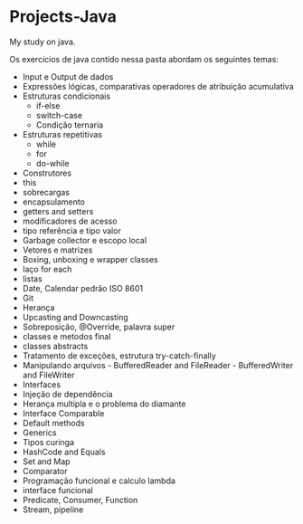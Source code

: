 # Projects-Java
My study on java.


Os exercícios de java contido nessa pasta abordam os seguintes temas:
  - Input e Output de dados
  - Expressões lógicas, comparativas operadores de atribuição acumulativa
  - Estruturas condicionais
    - if-else
    - switch-case
    - Condição ternaria
  - Estruturas repetitivas
    - while
    - for
    - do-while
  - Construtores
  - this
  - sobrecargas
  - encapsulamento
  - getters and setters
  - modificadores de acesso
  - tipo referência e tipo valor
  - Garbage collector e escopo local
  - Vetores e matrizes
  - Boxing, unboxing e wrapper classes
  - laço for each
  - listas
  - Date, Calendar pedrão ISO 8601
  - Git
  - Herança
  - Upcasting and Downcasting
  - Sobreposição, @Override, palavra super
  - classes e metodos final
  - classes abstracts
  - Tratamento de exceções, estrutura try-catch-finally
  - Manipulando arquivos - BufferedReader and FileReader - BufferedWriter and FileWriter
  - Interfaces
  - Injeção de dependência
  - Herança multipla e o problema do diamante
  - Interface Comparable
  - Default methods
  - Generics
  - Tipos curinga
  - HashCode and Equals
  - Set and Map
  - Comparator
  - Programação funcional e calculo lambda
  - interface funcional 
  - Predicate, Consumer, Function
  - Stream, pipeline 
